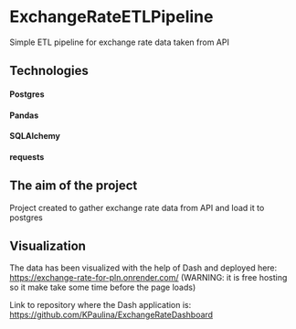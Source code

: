# ExchangeRateETLPipeline
Simple ETL pipeline for exchange rate data taken from API

## Technologies
#### Postgres
#### Pandas
#### SQLAlchemy
#### requests

## The aim of the project
Project created to gather exchange rate data from API and load it to postgres

## Visualization
The data has been visualized with the help of Dash and deployed here: https://exchange-rate-for-pln.onrender.com/
(WARNING: it is free hosting so it make take some time before the page loads)

Link to repository where the Dash application is: https://github.com/KPaulina/ExchangeRateDashboard
